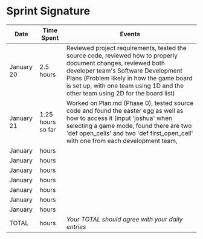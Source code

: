# Sprint Signature



| Date        | Time Spent | Events
|-------------|------------|--------------------
| January  20 | 2.5 hours  | Reviewed project requirements, tested the source code, reviewed how to properly document changes, reviewed both developer team's Software Development Plans (Problem likely in how the game board is set up, with one team using 1D and the other team using 2D for the board list)
| January  21 |  1.25  hours so far | Worked on Plan.md (Phase 0), tested source code and found the easter egg as well as how to access it (input 'joshua' when selecting a game mode, found there are two 'def open_cells' and two 'def first_open_cell' with one from each development team, 
| January     |      hours | 
| January     |     hours  | 
| January     |      hours | 
| January     |   hours    | 
| January     |   hours    | 
| January     |      hours | 
| January     |     hours  | 
| TOTAL       |      hours | *Your TOTAL should agree with your daily entries*
